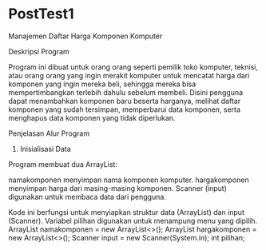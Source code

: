 # PostTest1

Manajemen Daftar Harga Komponen Komputer

Deskripsi Program

Program ini dibuat untuk orang orang seperti pemilik toko komputer, teknisi, atau orang orang yang ingin merakit komputer untuk mencatat harga dari komponen yang ingin mereka beli, sehingga mereka bisa mempertimbangkan terlebih dahulu sebelum membeli.
Disini pengguna dapat menambahkan komponen baru beserta harganya, melihat daftar komponen yang sudah tersimpan, memperbarui data komponen, serta menghapus data komponen yang tidak diperlukan.

Penjelasan Alur Program

1. Inisialisasi Data

Program membuat dua ArrayList:

namakomponen menyimpan nama komponen komputer.
hargakomponen menyimpan harga dari masing-masing komponen.
Scanner (input) digunakan untuk membaca data dari pengguna.

Kode ini berfungsi untuk menyiapkan struktur data (ArrayList) dan input (Scanner).
Variabel pilihan digunakan untuk menampung menu yang dipilih.
ArrayList<String> namakomponen = new ArrayList<>();
        ArrayList<Integer> hargakomponen = new ArrayList<>();
        Scanner input = new Scanner(System.in);
        int pilihan;
